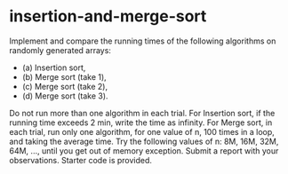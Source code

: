 # insertion-and-merge-sort

   Implement and compare the running times of the following algorithms
   on randomly generated arrays:
   - (a) Insertion sort, 
   - (b) Merge sort (take 1),
   - (c) Merge sort (take 2),
   - (d) Merge sort (take 3).
   
   Do not run more than one algorithm in each trial.
   For Insertion sort, if the running time exceeds 2 min, write the time as infinity.
   For Merge sort, in each trial, run only one algorithm, for one value of n, 100 times
   in a loop, and taking the average time.
   Try the following values of n: 8M, 16M, 32M, 64M, ..., until you get out of memory exception.
   Submit a report with your observations.  Starter code is provided.

